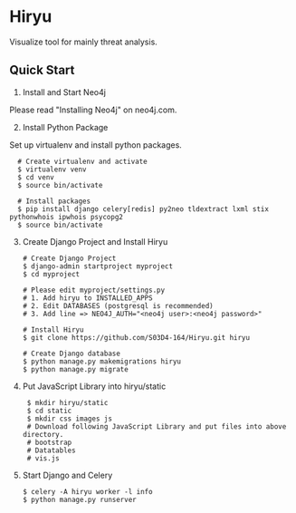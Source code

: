 # Hiryu
Visualize tool for mainly threat analysis.

## Quick Start
1.  Install and Start Neo4j

  Please read "Installing Neo4j" on neo4j.com.

2.  Install Python Package

  Set up virtualenv and install python packages.
  
      # Create virtualenv and activate
      $ virtualenv venv
      $ cd venv
      $ source bin/activate
      
      # Install packages
      $ pip install django celery[redis] py2neo tldextract lxml stix pythonwhois ipwhois psycopg2
      $ source bin/activate

3.  Create Django Project and Install Hiryu

        # Create Django Project
        $ django-admin startproject myproject
        $ cd myproject
        
        # Please edit myproject/settings.py
        # 1. Add hiryu to INSTALLED_APPS
        # 2. Edit DATABASES (postgresql is recommended)
        # 3. Add line => NEO4J_AUTH="<neo4j user>:<neo4j password>" 
        
        # Install Hiryu
        $ git clone https://github.com/S03D4-164/Hiryu.git hiryu
      
        # Create Django database
        $ python manage.py makemigrations hiryu
        $ python manage.py migrate

4.  Put JavaScript Library into hiryu/static

         $ mkdir hiryu/static
         $ cd static
         $ mkdir css images js
         # Download following JavaScript Library and put files into above directory.
         # bootstrap
         # Datatables
         # vis.js

5.  Start Django and Celery

        $ celery -A hiryu worker -l info
        $ python manage.py runserver
